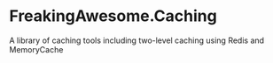 # FreakingAwesome.Caching
A library of caching tools including two-level caching using Redis and MemoryCache
